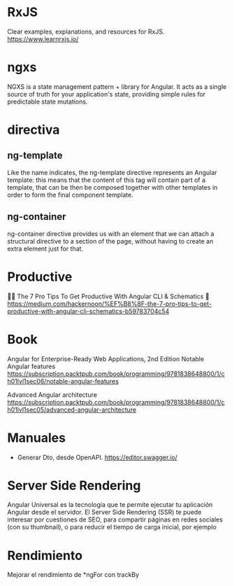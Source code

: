 
# RxJS
Clear examples, explanations, and resources for RxJS.
https://www.learnrxjs.io/


# ngxs

NGXS is a state management pattern + library for Angular. It acts as a single source of truth for your application's state, providing simple rules for predictable state mutations.


# directiva 

## ng-template

Like the name indicates, the ng-template directive represents an Angular template: this means that the content of this tag will contain part of a template, that can be then be composed together with other templates in order to form the final component template.

## ng-container

ng-container directive provides us with an element that we can attach a structural directive to a section of the page, without having to create an extra element just for that.

# Productive

👨‍🔧️ The 7 Pro Tips To Get Productive With Angular CLI & Schematics 💪
https://medium.com/hackernoon/%EF%B8%8F-the-7-pro-tips-to-get-productive-with-angular-cli-schematics-b59783704c54

# Book

Angular for Enterprise-Ready Web Applications, 2nd Edition
Notable Angular features
https://subscription.packtpub.com/book/programming/9781838648800/1/ch01lvl1sec06/notable-angular-features

Advanced Angular architecture
https://subscription.packtpub.com/book/programming/9781838648800/1/ch01lvl1sec05/advanced-angular-architecture


# Manuales

- Generar Dto, desde OpenAPI.
https://editor.swagger.io/

# Server Side Rendering

Angular Universal es la tecnología que te permite ejecutar tu aplicación Angular desde el servidor. El Server Side Rendering (SSR) te puede interesar por cuestiones de SEO, para compartir páginas en redes sociales (con su thumbnail), o para reducir el tiempo de carga inicial, por ejemplo

# Rendimiento

 Mejorar el rendimiento de *ngFor con trackBy 